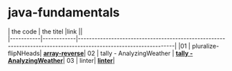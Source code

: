 # java-fundamentals

|  the code |  the titel |link ||                                                                                                         
|-----------|------------|-----------------------------------------------------------------------------------------------------------------|
|01         | pluralize-flipNHeads| **[array-reverse](https://github.com/WaelAlQawasmi/java-fundamentals/tree/main/basiclibrary/lab3/app/src)**|
02            | tally -  AnalyzingWeather | **[tally -  AnalyzingWeather](https://github.com/WaelAlQawasmi/java-fundamentals/tree/main/basiclibrary/lab3/app/src)**|
03           | linter| **[linter](https://github.com/WaelAlQawasmi/java-fundamentals/tree/main/linter/app/src)**|